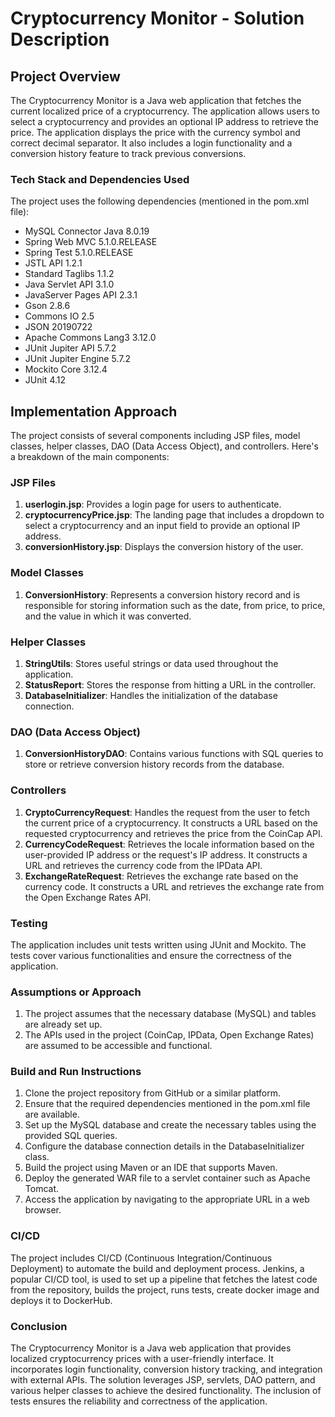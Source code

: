 # Cryptocurrency Monitor - Solution Description
## Project Overview
The Cryptocurrency Monitor is a Java web application that fetches the current localized price of a cryptocurrency. The application allows users to select a cryptocurrency and provides an optional IP address to retrieve the price. The application displays the price with the currency symbol and correct decimal separator. It also includes a login functionality and a conversion history feature to track previous conversions.

### Tech Stack and Dependencies Used
The project uses the following dependencies (mentioned in the pom.xml file):

- MySQL Connector Java 8.0.19
- Spring Web MVC 5.1.0.RELEASE
- Spring Test 5.1.0.RELEASE
- JSTL API 1.2.1
- Standard Taglibs 1.1.2
- Java Servlet API 3.1.0
- JavaServer Pages API 2.3.1
- Gson 2.8.6
- Commons IO 2.5
- JSON 20190722
- Apache Commons Lang3 3.12.0
- JUnit Jupiter API 5.7.2
- JUnit Jupiter Engine 5.7.2
- Mockito Core 3.12.4
- JUnit 4.12

## Implementation Approach
The project consists of several components including JSP files, model classes, helper classes, DAO (Data Access Object), and controllers. Here's a breakdown of the main components:

### JSP Files
1. **userlogin.jsp**: Provides a login page for users to authenticate.
2. **cryptocurrencyPrice.jsp**: The landing page that includes a dropdown to select a cryptocurrency and an input field to provide an optional IP address.
3. **conversionHistory.jsp**: Displays the conversion history of the user.
### Model Classes
1. **ConversionHistory**: Represents a conversion history record and is responsible for storing information such as the date, from price, to price, and the value in which it was converted.
### Helper Classes
1. **StringUtils**: Stores useful strings or data used throughout the application.
2. **StatusReport**: Stores the response from hitting a URL in the controller.
3. **DatabaseInitializer**: Handles the initialization of the database connection.
### DAO (Data Access Object)
1. **ConversionHistoryDAO**: Contains various functions with SQL queries to store or retrieve conversion history records from the database.
### Controllers
1. **CryptoCurrencyRequest**: Handles the request from the user to fetch the current price of a cryptocurrency. It constructs a URL based on the requested cryptocurrency and retrieves the price from the CoinCap API.
2. **CurrencyCodeRequest**: Retrieves the locale information based on the user-provided IP address or the request's IP address. It constructs a URL and retrieves the currency code from the IPData API.
3. **ExchangeRateRequest**: Retrieves the exchange rate based on the currency code. It constructs a URL and retrieves the exchange rate from the Open Exchange Rates API.
### Testing
The application includes unit tests written using JUnit and Mockito. The tests cover various functionalities and ensure the correctness of the application.

### Assumptions or Approach
1. The project assumes that the necessary database (MySQL) and tables are already set up.
2. The APIs used in the project (CoinCap, IPData, Open Exchange Rates) are assumed to be accessible and functional.
### Build and Run Instructions
1. Clone the project repository from GitHub or a similar platform.
2. Ensure that the required dependencies mentioned in the pom.xml file are available.
3. Set up the MySQL database and create the necessary tables using the provided SQL queries.
4. Configure the database connection details in the DatabaseInitializer class.
5. Build the project using Maven or an IDE that supports Maven.
6. Deploy the generated WAR file to a servlet container such as Apache Tomcat.
7. Access the application by navigating to the appropriate URL in a web browser.
### CI/CD
The project includes CI/CD (Continuous Integration/Continuous Deployment) to automate the build and deployment process. Jenkins, a popular CI/CD tool, is used to set up a pipeline that fetches the latest code from the repository, builds the project, runs tests, create docker image and deploys it to DockerHub.

### Conclusion
The Cryptocurrency Monitor is a Java web application that provides localized cryptocurrency prices with a user-friendly interface. It incorporates login functionality, conversion history tracking, and integration with external APIs. The solution leverages JSP, servlets, DAO pattern, and various helper classes to achieve the desired functionality. The inclusion of tests ensures the reliability and correctness of the application.



